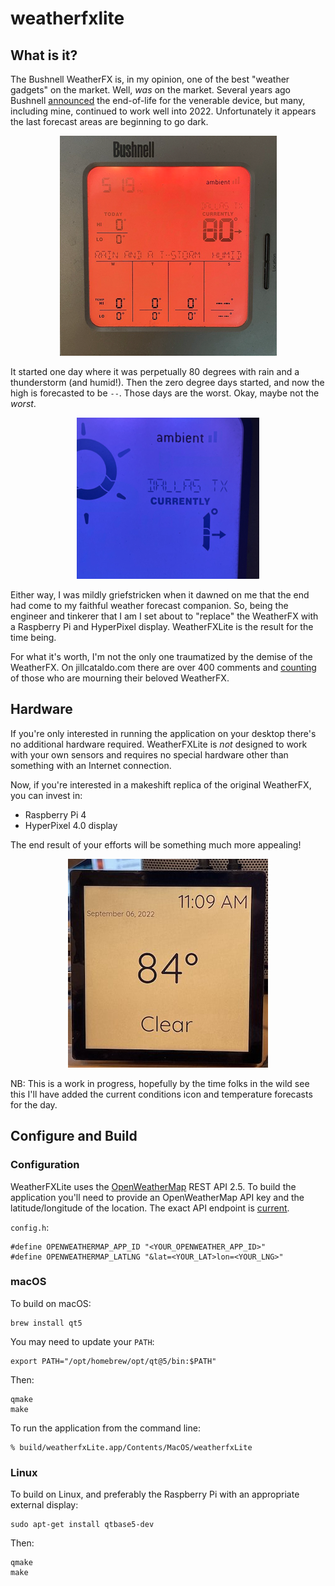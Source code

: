 # weatherfxlite

## What is it?

The Bushnell WeatherFX is, in my opinion, one of the best "weather gadgets" on the market.  Well, _was_ on the market.  Several years ago Bushnell [announced](https://www.bushnell.com/bu-weatherfx-replacement.html) the end-of-life for the venerable device, but many, including mine, continued to work well into 2022.  Unfortunately it appears the last forecast areas are beginning to go dark.

<div align="center">
<img src="docs/byeWeatherFX.png">
</div>

It started one day where it was perpetually 80 degrees with rain and a thunderstorm (and humid!).  Then the zero degree days started, and now the high is forecasted to be `--`.  Those days are the worst. Okay, maybe not the _worst_.

<div align="center">
<img src="docs/theWorst.png">
</div>

Either way, I was mildly griefstricken when it dawned on me that the end had come to my faithful weather forecast companion.  So, being the engineer and tinkerer that I am I set about to "replace" the WeatherFX with a Raspberry Pi and HyperPixel display.  WeatherFXLite is the result for the time being.

For what it's worth, I'm not the only one traumatized by the demise of the WeatherFX.  On jillcataldo.com there are over 400 comments and [counting](https://jillcataldo.com/happy-new-year-is-your-weather-center-discontinuing-itself/) of those who are mourning their beloved WeatherFX.

## Hardware

If you're only interested in running the application on your desktop there's no additional hardware required.  WeatherFXLite is _not_ designed to work with your own sensors and requires no special hardware other than something with an Internet connection.

Now, if you're interested in a makeshift replica of the original WeatherFX, you can invest in:

* Raspberry Pi 4
* HyperPixel 4.0 display

The end result of your efforts will be something much more appealing!

<div align="center">
<img src="docs/weatherfxlite.jpeg">
</div>

NB:  This is a work in progress, hopefully by the time folks in the wild see this I'll have added the current conditions icon and temperature forecasts for the day.

## Configure and Build
### Configuration

WeatherFXLite uses the [OpenWeatherMap](https://openweathermap.org/api) REST API 2.5.  To build the application you'll need to provide an OpenWeatherMap API key and the latitude/longitude of the location.  The exact API endpoint is [current](https://openweathermap.org/current).

`config.h`:

```
#define OPENWEATHERMAP_APP_ID "<YOUR_OPENWEATHER_APP_ID>"
#define OPENWEATHERMAP_LATLNG "&lat=<YOUR_LAT>lon=<YOUR_LNG>"
```

### macOS

To build on macOS:

```
brew install qt5
```

You may need to update your `PATH`:

```
export PATH="/opt/homebrew/opt/qt@5/bin:$PATH"
```

Then:
```
qmake
make
```

To run the application from the command line:

```
% build/weatherfxLite.app/Contents/MacOS/weatherfxLite
```

### Linux

To build on Linux, and preferably the Raspberry Pi with an appropriate external display:

```
sudo apt-get install qtbase5-dev
```

Then:

```
qmake
make
```
